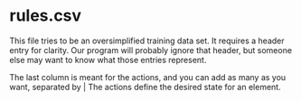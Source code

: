 # rules.csv

This file tries to be an oversimplified training data set.
It requires a header entry for clarity. Our program will probably ignore that header, but someone else may want to know what those entries represent.

The last column is meant for the actions, and you can add as many as you want, separated by |
The actions define the desired state for an element.

